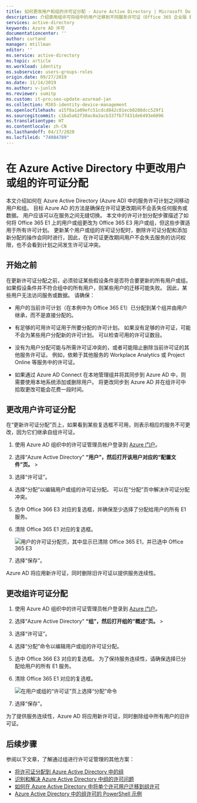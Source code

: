 ```yaml
---
title: 如何更改用户和组的许可证分配 - Azure Active Directory | Microsoft Docs
description: 介绍使用组许可将组中的用户迁移到不同服务许可证（Office 365 企业版 E1 和 E3）的建议过程
services: active-directory
keywords: Azure AD 许可
documentationcenter: ''
author: curtand
manager: mtillman
editor: ''
ms.service: active-directory
ms.topic: article
ms.workload: identity
ms.subservice: users-groups-roles
origin.date: 09/27/2019
ms.date: 11/14/2019
ms.author: v-junlch
ms.reviewer: sumitp
ms.custom: it-pro;seo-update-azuread-jan
ms.collection: M365-identity-device-management
ms.openlocfilehash: a15f8a1a09efc51cdcd842c81ecb0288dcc529f1
ms.sourcegitcommit: c1ba5a62f30ac0a3acb337fb77431de6493e6096
ms.translationtype: HT
ms.contentlocale: zh-CN
ms.lasthandoff: 04/17/2020
ms.locfileid: "74084789"
---
```

# <a name="change-license-assignments-for-a-user-or-group-in-azure-active-directory"></a>在 Azure Active Directory 中更改用户或组的许可证分配

本文介绍如何在 Azure Active Directory (Azure AD) 中的服务许可计划之间移动用户和组。 目标 Azure AD 的方法是确保在许可证更改期间不会丢失任何服务或数据。 用户应该可以在服务之间无缝切换。 本文中的许可计划分配步骤描述了如何将 Office 365 E1 上的用户或组更改为 Office 365 E3 用户或组，但这些步骤适用于所有许可计划。 更新某个用户或组的许可证分配时，删除许可证分配和添加新分配的操作会同时进行，因此，在许可证更改期间用户不会失去服务的访问权限，也不会看到计划之间发生许可证冲突。

## <a name="before-you-begin"></a>开始之前

在更新许可证分配之前，必须验证某些假设条件是否符合要更新的所有用户或组。 如果假设条件并不符合组中的所有用户，则某些用户的迁移可能失败。 因此，某些用户无法访问服务或数据。 请确保：

- 用户的当前许可计划（在本例中为 Office 365 E1）已分配到某个组并由用户继承，而不是直接分配的。

- 有足够的可用许可证用于所要分配的许可计划。 如果没有足够的许可证，可能不会为某些用户分配新的许可计划。 可以检查可用的许可证数目。

- 没有为用户分配可能与所需许可证冲突的，或者可能阻止删除当前许可证的其他服务许可证。 例如，依赖于其他服务的 Workplace Analytics 或 Project Online 等服务中的许可证。

- 如果通过 Azure AD Connect 在本地管理组并将其同步到 Azure AD 中，则需要使用本地系统添加或删除用户。 将更改同步到 Azure AD 并在组许可中拾取更改可能会花费一段时间。

## <a name="change-user-license-assignments"></a>更改用户许可证分配

在“更新许可证分配”页上，如果看到某些复选框不可用，则表示相应的服务不可更改，因为它们继承自组许可证。 

1. 使用 Azure AD 组织中的许可证管理员帐户登录到 [Azure 门户](https://portal.azure.cn/)。
1. 选择“Azure Active Directory” **“用户”，然后打开该用户对应的“配置文件”页。**  >   
1. 选择“许可证”。 
1. 选择“分配”以编辑用户或组的许可证分配。  可以在“分配”页中解决许可证分配冲突。 
1. 选中 Office 366 E3 对应的复选框，并确保至少选择了分配给用户的所有 E1 服务。
1. 清除 Office 365 E1 对应的复选框。

    ![用户的许可证分配页，其中显示已清除 Office 365 E1，并已选中 Office 365 E3](./media/licensing-groups-change-licenses/update-user-license-assignments.png)

1. 选择“保存”。 

Azure AD 将应用新许可证，同时删除旧许可证以提供服务连续性。

## <a name="change-group-license-assignments"></a>更改组许可证分配

1. 使用 Azure AD 组织中的许可证管理员帐户登录到 [Azure 门户](https://portal.azure.cn/)。
1. 选择“Azure Active Directory” **“组”，然后打开组的“概述”页。**  >   
1. 选择“许可证”。 
1. 选择“分配”命令以编辑用户或组的许可证分配。 
1. 选中 Office 366 E3 对应的复选框。 为了保持服务连续性，请确保选择已分配给用户的所有 E1 服务。
1. 清除 Office 365 E1 对应的复选框。

    ![在用户或组的“许可证”页上选择“分配”命令](./media/licensing-groups-change-licenses/update-group-license-assignments.png)

1. 选择“保存”。 

为了提供服务连续性，Azure AD 将应用新许可证，同时删除组中所有用户的旧许可证。

## <a name="next-steps"></a>后续步骤

参阅以下文章，了解通过组进行许可证管理的其他方案：

- [将许可证分配到 Azure Active Directory 中的组](../users-groups-roles/licensing-groups-assign.md)
- [识别和解决 Azure Active Directory 中组的许可问题](../users-groups-roles/licensing-groups-resolve-problems.md)
- [如何在 Azure Active Directory 中将单个许可用户迁移到组许可](../users-groups-roles/licensing-groups-migrate-users.md)
- [Azure Active Directory 中的组许可的 PowerShell 示例](../users-groups-roles/licensing-ps-examples.md)

<!-- Update_Description: wording update -->